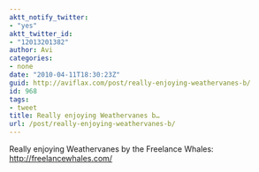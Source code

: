 ```yaml
---
aktt_notify_twitter:
- "yes"
aktt_twitter_id:
- "12013201382"
author: Avi
categories:
- none
date: "2010-04-11T18:30:23Z"
guid: http://aviflax.com/post/really-enjoying-weathervanes-b/
id: 968
tags:
- tweet
title: Really enjoying Weathervanes b…
url: /post/really-enjoying-weathervanes-b/
---
```

Really enjoying Weathervanes by the Freelance Whales: <a href="http://freelancewhales.com/" rel="nofollow">http://freelancewhales.com/</a>